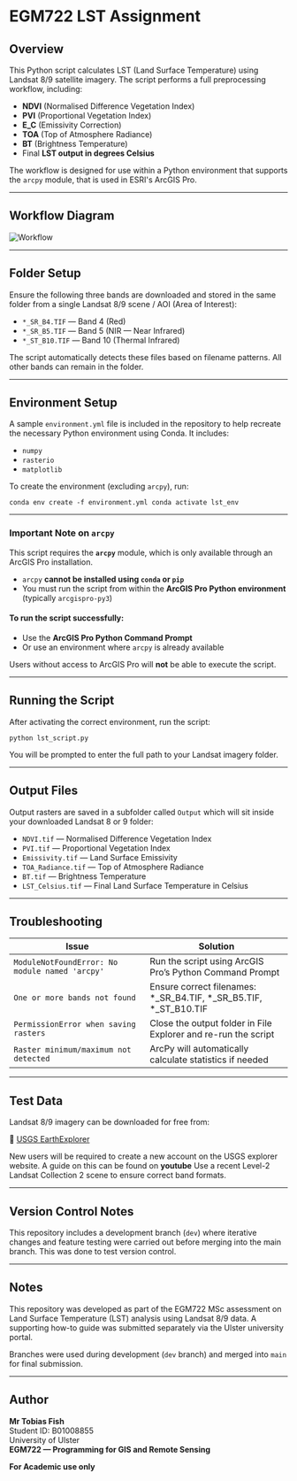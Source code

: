 # EGM722 LST Assignment

## Overview

This Python script calculates LST (Land Surface Temperature) using Landsat 8/9 satellite imagery. The script performs a full preprocessing workflow, including:

- **NDVI** (Normalised Difference Vegetation Index)
- **PVI** (Proportional Vegetation Index)
- **E_C** (Emissivity Correction)
- **TOA** (Top of Atmosphere Radiance)
- **BT** (Brightness Temperature)
- Final **LST output in degrees Celsius**

The workflow is designed for use within a Python environment that supports the `arcpy` module, that is used in ESRI's ArcGIS Pro.

---

## Workflow Diagram

![Workflow](https://github.com/user-attachments/assets/52709a2e-42bb-4c35-b070-17c3708d7ba0)

---

## Folder Setup

Ensure the following three bands are downloaded and stored in the same folder from a single Landsat 8/9 scene / AOI (Area of Interest):

- `*_SR_B4.TIF` — Band 4 (Red)
- `*_SR_B5.TIF` — Band 5 (NIR — Near Infrared)
- `*_ST_B10.TIF` — Band 10 (Thermal Infrared)

The script automatically detects these files based on filename patterns. All other bands can remain in the folder.

---

## Environment Setup

A sample `environment.yml` file is included in the repository to help recreate the necessary Python environment using Conda. It includes:

- `numpy`
- `rasterio`
- `matplotlib`

To create the environment (excluding `arcpy`), run:

``` conda env create -f environment.yml conda activate lst_env ```

---

### Important Note on `arcpy`

This script requires the **`arcpy`** module, which is only available through an ArcGIS Pro installation.

- `arcpy` **cannot be installed using `conda` or `pip`**
- You must run the script from within the **ArcGIS Pro Python environment** (typically `arcgispro-py3`)

#### To run the script successfully:
- Use the **ArcGIS Pro Python Command Prompt**
- Or use an environment where `arcpy` is already available

Users without access to ArcGIS Pro will **not** be able to execute the script.

---

## Running the Script

After activating the correct environment, run the script:

``` python lst_script.py ```

You will be prompted to enter the full path to your Landsat imagery folder.

---

## Output Files

Output rasters are saved in a subfolder called `Output` which will sit inside your downloaded Landsat 8 or 9 folder:

- `NDVI.tif` — Normalised Difference Vegetation Index
- `PVI.tif` — Proportional Vegetation Index
- `Emissivity.tif` — Land Surface Emissivity
- `TOA_Radiance.tif` — Top of Atmosphere Radiance
- `BT.tif` — Brightness Temperature
- `LST_Celsius.tif` — Final Land Surface Temperature in Celsius

---

## Troubleshooting

| Issue                                           | Solution                                                      |
|------------------------------------------------|---------------------------------------------------------------|
| `ModuleNotFoundError: No module named 'arcpy'` | Run the script using ArcGIS Pro’s Python Command Prompt       |
| `One or more bands not found`                  | Ensure correct filenames: *_SR_B4.TIF, *_SR_B5.TIF, *_ST_B10.TIF |
| `PermissionError when saving rasters`          | Close the output folder in File Explorer and re-run the script |
| `Raster minimum/maximum not detected`          | ArcPy will automatically calculate statistics if needed       |

---

## Test Data

Landsat 8/9 imagery can be downloaded for free from:

📎 [USGS EarthExplorer](https://earthexplorer.usgs.gov/)

New users will be required to create a new account on the USGS explorer website.
A guide on this can be found on **youtube**
Use a recent Level-2 Landsat Collection 2 scene to ensure correct band formats.

---

## Version Control Notes

This repository includes a development branch (`dev`) where iterative changes and feature testing were carried out before merging into the main branch. This was done to test version control.

---

## Notes

This repository was developed as part of the EGM722 MSc assessment on Land Surface Temperature (LST) analysis using Landsat 8/9 data. A supporting how-to guide was submitted separately via the Ulster university portal.

Branches were used during development (`dev` branch) and merged into `main` for final submission.

---

## Author

**Mr Tobias Fish**  
Student ID: B01008855  
University of Ulster  
**EGM722 — Programming for GIS and Remote Sensing**

**For Academic use only**
